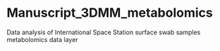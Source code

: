 # Manuscript_3DMM_metabolomics
Data analysis of International Space Station surface swab samples metabolomics data layer
